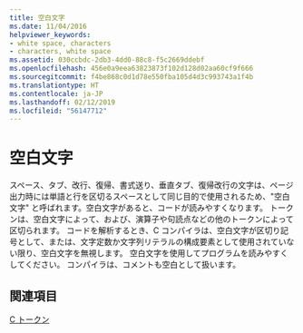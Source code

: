 ```yaml
---
title: 空白文字
ms.date: 11/04/2016
helpviewer_keywords:
- white space, characters
- characters, white space
ms.assetid: 030ccbdc-2db3-4dd0-88c8-f5c2669ddebf
ms.openlocfilehash: 456e0a9eea63823873f102d128d02aa60cf9f666
ms.sourcegitcommit: f4be868c0d1d78e550fba105d4d3c993743a1f4b
ms.translationtype: HT
ms.contentlocale: ja-JP
ms.lasthandoff: 02/12/2019
ms.locfileid: "56147712"
---
```

# <a name="white-space-characters"></a>空白文字

スペース、タブ、改行、復帰、書式送り、垂直タブ、復帰改行の文字は、ページ出力時には単語と行を区切るスペースとして同じ目的で使用されるため、"空白文字" と呼ばれます。空白文字があると、コードが読みやすくなります。 トークンは、空白文字によって、および、演算子や句読点などの他のトークンによって区切られます。 コードを解析するとき、C コンパイラは、空白文字が区切り記号として、または、文字定数か文字列リテラルの構成要素として使用されていない限り、空白文字を無視します。 空白文字を使用してプログラムを読みやすくしてください。 コンパイラは、コメントも空白として扱います。

## <a name="see-also"></a>関連項目

[C トークン](../c-language/c-tokens.md)
